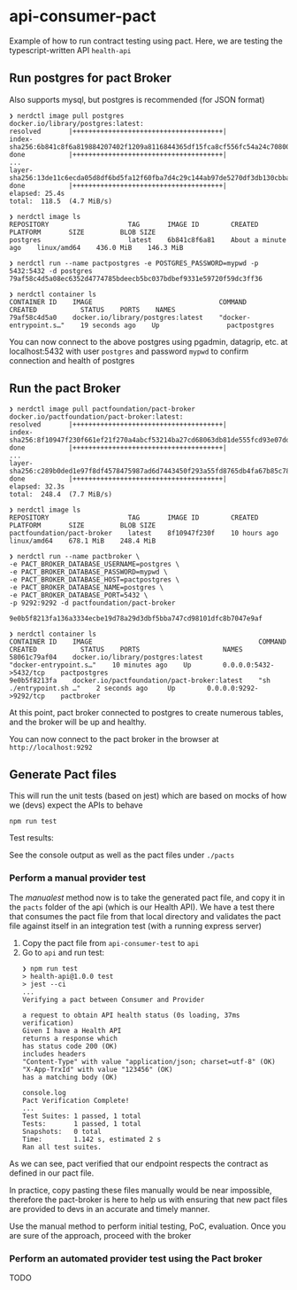 # api-consumer-pact

Example of how to run contract testing using pact. Here, we are testing the typescript-written API `health-api`

## Run postgres for pact Broker

Also supports mysql, but postgres is recommended (for JSON format)
```shell
❯ nerdctl image pull postgres
docker.io/library/postgres:latest:                                                resolved       |++++++++++++++++++++++++++++++++++++++|
index-sha256:6b841c8f6a819884207402f1209a8116844365df15fca8cf556fc54a24c70800:    done           |++++++++++++++++++++++++++++++++++++++|
...
layer-sha256:13de11c6ecda05d8df6bd5fa12f60fba7d4c29c144ab97de5270df3db130cbba:    done           |++++++++++++++++++++++++++++++++++++++| 
elapsed: 25.4s                                                                    total:  118.5  (4.7 MiB/s)                                       

❯ nerdctl image ls
REPOSITORY                    TAG       IMAGE ID        CREATED               PLATFORM       SIZE         BLOB SIZE
postgres                      latest    6b841c8f6a81    About a minute ago    linux/amd64    436.0 MiB    146.3 MiB

❯ nerdctl run --name pactpostgres -e POSTGRES_PASSWORD=mypwd -p 5432:5432 -d postgres
79af58c4d5a08ec6352d4774785bdeecb5bc037bdbef9331e59720f59dc3ff36

❯ nerdctl container ls
CONTAINER ID    IMAGE                                COMMAND                   CREATED           STATUS    PORTS    NAMES
79af58c4d5a0    docker.io/library/postgres:latest    "docker-entrypoint.s…"    19 seconds ago    Up                 pactpostgres 
```

You can now connect to the above postgres using pgadmin, datagrip, etc. at localhost:5432 with user `postgres` and password `mypwd` to confirm connection and health of postgres

## Run the pact Broker

```shell
❯ nerdctl image pull pactfoundation/pact-broker
docker.io/pactfoundation/pact-broker:latest:                                      resolved       |++++++++++++++++++++++++++++++++++++++| 
index-sha256:8f10947f230f661ef21f270a4abcf53214ba27cd68063db81de555fcd93e07dd:    done           |++++++++++++++++++++++++++++++++++++++|
... 
layer-sha256:c289b0ded1e97f8df4578475987ad6d7443450f293a55fd8765db4fa67b85c78:    done           |++++++++++++++++++++++++++++++++++++++| 
elapsed: 32.3s                                                                    total:  248.4  (7.7 MiB/s)                                       

❯ nerdctl image ls
REPOSITORY                    TAG       IMAGE ID        CREATED         PLATFORM       SIZE         BLOB SIZE
pactfoundation/pact-broker    latest    8f10947f230f    10 hours ago    linux/amd64    678.1 MiB    248.4 MiB

❯ nerdctl run --name pactbroker \
-e PACT_BROKER_DATABASE_USERNAME=postgres \
-e PACT_BROKER_DATABASE_PASSWORD=mypwd \
-e PACT_BROKER_DATABASE_HOST=pactpostgres \
-e PACT_BROKER_DATABASE_NAME=postgres \
-e PACT_BROKER_DATABASE_PORT=5432 \
-p 9292:9292 -d pactfoundation/pact-broker

9e0b5f8213fa136a3334ecbe19d78a29d3dbf5bba747cd98101dfc8b7047e9af

❯ nerdctl container ls
CONTAINER ID    IMAGE                                          COMMAND                   CREATED           STATUS    PORTS                     NAMES
58061c79af04    docker.io/library/postgres:latest              "docker-entrypoint.s…"    10 minutes ago    Up        0.0.0.0:5432->5432/tcp    pactpostgres
9e0b5f8213fa    docker.io/pactfoundation/pact-broker:latest    "sh ./entrypoint.sh …"    2 seconds ago     Up        0.0.0.0:9292->9292/tcp    pactbroker
```

At this point, pact broker connected to postgres to create numerous tables, and the broker will be up and healthy.

You can now connect to the pact broker in the browser at `http://localhost:9292`

## Generate Pact files

This will run the unit tests (based on jest) which are based on mocks of how we (devs) expect the APIs to behave

```shell
npm run test
```

Test results:

See the console output as well as the pact files under `./pacts`

### Perform a manual provider test

The _manualest_ method now is to take the generated pact file, and copy it in the `pacts` folder of the api (which is our Health API).
We have a test there that consumes the pact file from that local directory and validates the pact file against itself in an integration test (with a running express server)

1. Copy the pact file from `api-consumer-test` to `api`
2. Go to `api` and run test:
    ```shell
    ❯ npm run test
    > health-api@1.0.0 test
    > jest --ci
    ...
   Verifying a pact between Consumer and Provider
    
    a request to obtain API health status (0s loading, 37ms verification)
    Given I have a Health API
    returns a response which
    has status code 200 (OK)
    includes headers
    "Content-Type" with value "application/json; charset=utf-8" (OK)
    "X-App-TrxId" with value "123456" (OK)
    has a matching body (OK)
    
    console.log
    Pact Verification Complete!
    ...
   Test Suites: 1 passed, 1 total
    Tests:       1 passed, 1 total
    Snapshots:   0 total
    Time:        1.142 s, estimated 2 s
    Ran all test suites.
    ```
   
As we can see, pact verified that our endpoint respects the contract as defined in our pact file.

In practice, copy pasting these files manually would be near impossible, therefore the pact-broker is here to help us with ensuring that new pact files are provided to devs in an accurate and timely manner.

Use the manual method to perform initial testing, PoC, evaluation. Once you are sure of the approach, proceed with the broker

### Perform an automated provider test using the Pact broker

TODO